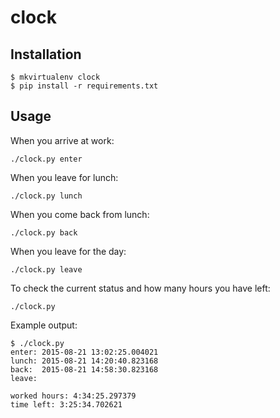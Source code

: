 # clock

## Installation

```
$ mkvirtualenv clock
$ pip install -r requirements.txt

```

## Usage

When you arrive at work:

    ./clock.py enter

When you leave for lunch:

    ./clock.py lunch

When you come back from lunch:

    ./clock.py back

When you leave for the day:

    ./clock.py leave

To check the current status and how many hours you have left:

    ./clock.py

Example output:


    $ ./clock.py 
    enter: 2015-08-21 13:02:25.004021
    lunch: 2015-08-21 14:20:40.823168
    back:  2015-08-21 14:58:30.823168
    leave: 
    
    worked hours: 4:34:25.297379
    time left: 3:25:34.702621
